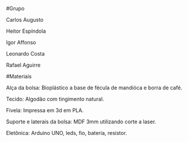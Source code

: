 #Grupo 

Carlos Augusto

Heitor Espíndola

Igor Affonso

Leonardo Costa

Rafael Aguirre


#Materiais

Alça da  bolsa: Bioplástico a base de fécula de mandióca e borra de café.

Tecido: Algodão com tingimento natural.

Fivela: Impressa em 3d em PLA.

Suporte e laterais da bolsa: MDF 3mm utilizando corte a laser.

Eletônica: Arduino UNO, leds, fio, bateria, resistor.
